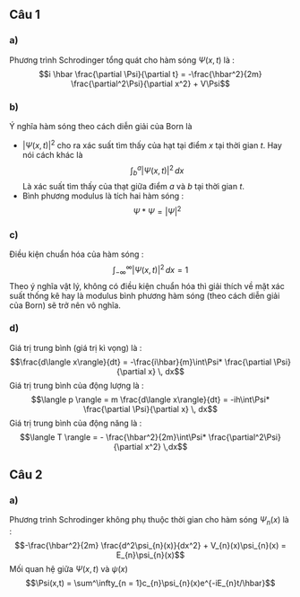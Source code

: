 ## Câu 1
### a) 
Phương trình Schrodinger tổng quát cho hàm sóng $\Psi(x, t)$ là :
$$i \hbar \frac{\partial \Psi}{\partial t} = -\frac{\hbar^2}{2m} \frac{\partial^2\Psi}{\partial x^2} + V\Psi$$
### b)
Ý nghĩa hàm sóng theo cách diễn giải của Born là 
- $|\Psi(x,t)|^2$ cho ra xác suất tìm thấy của hạt tại điểm $x$ tại thời gian $t$. 
	Hay nói cách khác là 
	$$\int^a_{b}|\Psi(x,t)|^2 \, dx$$
	Là xác suất tìm thấy của thạt giữa điểm $a$ và $b$ tại thời gian $t$.
- Bình phương modulus là tích hai hàm sóng : 
$$\Psi*\Psi = |\Psi|^2$$
### c)
Điều kiện chuẩn hóa của hàm sóng :
$$\int _{-\infty}^{\infty} |\Psi(x,t)|^2 \, dx = 1$$
Theo ý nghĩa vật lý, không có điều kiện chuẩn hóa thì giải thích về mặt xác suất thống kê hay là modulus bình phương hàm sóng (theo cách diễn giải của Born) sẽ trở nên vô nghĩa.
### d)
Giá trị trung bình (giá trị kì vọng) là :
$$\frac{d\langle x\rangle}{dt} = -\frac{i\hbar}{m}\int\Psi* \frac{\partial \Psi}{\partial x} \, dx$$
Giá trị trung bình của động lượng là :
$$\langle p \rangle = m \frac{d\langle x\rangle}{dt} = -ih\int\Psi* \frac{\partial \Psi}{\partial x} \, dx$$
Giá trị trung bình của động năng là :
$$\langle T \rangle = - \frac{\hbar^2}{2m}\int\Psi* \frac{\partial^2\Psi}{\partial x^2} \,dx$$
## Câu 2
### a)
Phương trình Schrodinger không phụ thuộc thời gian cho hàm sóng $\Psi_{n}(x)$ là :
$$-\frac{\hbar^2}{2m} \frac{d^2\psi_{n}(x)}{dx^2} + V_{n}(x)\psi_{n}(x) = E_{n}\psi_{n}(x)$$
Mối quan hệ giữa $\Psi(x,t )$ và $\psi(x)$
$$\Psi(x,t) = \sum^\infty_{n = 1}c_{n}\psi_{n}(x)e^{-iE_{n}t/\hbar}$$
